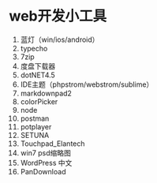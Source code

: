# web开发小工具 #
1. 蓝灯（win/ios/android）
2. typecho
3. 7zip
4. 度盘下载器
5. dotNET4.5
6. IDE主题（phpstrom/webstrom/sublime）
7. markdownpad2
8. colorPicker
9. node
10. postman
11. potplayer
12. SETUNA
13. Touchpad_Elantech
14. win7 psd缩略图
15. WordPress 中文
16. PanDownload
